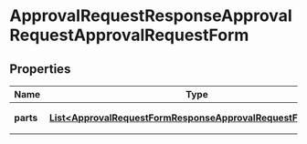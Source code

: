 

# ApprovalRequestResponseApprovalRequestApprovalRequestForm


## Properties

| Name | Type | Description | Notes |
|------------ | ------------- | ------------- | -------------|
|**parts** | [**List&lt;ApprovalRequestFormResponseApprovalRequestFormParts&gt;**](ApprovalRequestFormResponseApprovalRequestFormParts.md) | 申請フォームの項目 |  |



